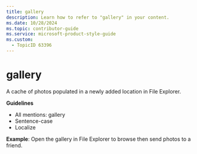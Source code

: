 ```yaml
---
title: gallery
description: Learn how to refer to "gallery" in your content.
ms.date: 10/28/2024
ms.topic: contributor-guide
ms.service: microsoft-product-style-guide
ms.custom:
  - TopicID 63396
---
```



# gallery

A cache of photos populated in a newly added location in File Explorer.

**Guidelines**

- All mentions: gallery
- Sentence-case
- Localize

**Example**: ​Open the gallery in File Explorer to browse then send photos to a friend.

